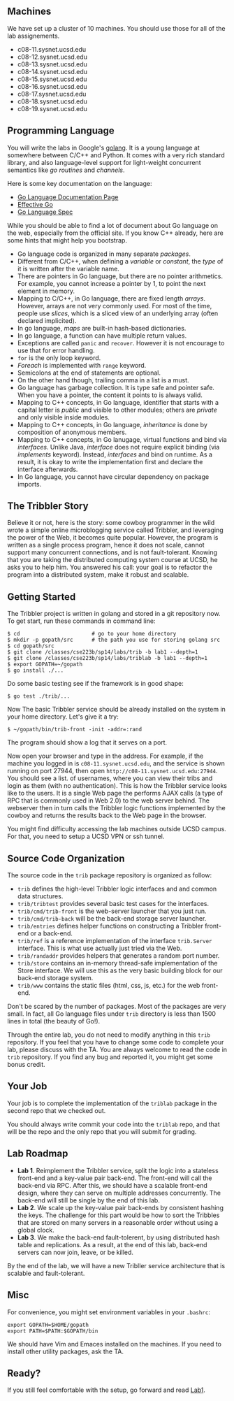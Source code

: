 ## Machines

We have set up a cluster of 10 machines. You should use those for
all of the lab assignements.

- c08-11.sysnet.ucsd.edu
- c08-12.sysnet.ucsd.edu
- c08-13.sysnet.ucsd.edu
- c08-14.sysnet.ucsd.edu
- c08-15.sysnet.ucsd.edu
- c08-16.sysnet.ucsd.edu
- c08-17.sysnet.ucsd.edu
- c08-18.sysnet.ucsd.edu
- c08-19.sysnet.ucsd.edu

## Programming Language

You will write the labs in Google's [golang](http://golang.org).  It
is a young language at somewhere between C/C++ and Python. It comes
with a very rich standard library, and also language-level support for
light-weight concurrent semantics like *go routines* and *channels*.

Here is some key documentation on the language:

- [Go Language Documentation Page](http://golang.org/doc/)
- [Effective Go](http://golang.org/doc/effective_go.html)
- [Go Language Spec](http://golang.org/ref/spec)

While you should be able to find a lot of document about Go language
on the web, especially from the official site. If you know C++
already, here are some hints that might help you bootstrap.

- Go language code is organized in many separate *packages*.
- Different from C/C++, when defining a *variable* or *constant*, the
  *type* of it is written after the variable name.
- There are pointers in Go language, but there are no pointer
  arithmetics. For example, you cannot increase a pointer by 1, to
  point the next element in memory.
- Mapping to C/C++, in Go language, there are fixed length *arrays*.
  However, arrays are not very commonly used.  For most of the time,
  people use *slices*, which is a sliced view of an underlying array
  (often declared implicited).
- In go language, *maps* are built-in hash-based dictionaries.
- In go language, a function can have multiple return values.
- Exceptions are called `panic` and `recover`. However it is not
  encourage to use that for error handling.
- `for` is the only loop keyword.
- *Foreach* is implemented with `range` keyword.
- Semicolons at the end of statements are optional.
- On the other hand though, trailing comma in a list is a must.
- Go language has garbage collection. It is type safe and pointer
  safe. When you have a pointer, the content it points to is always
  valid.
- Mapping to C++ concepts, in Go language, identifier that starts with
  a capital letter is *public* and visible to other modules; others
  are *private* and only visible inside modules.
- Mapping to C++ concepts, in Go language, *inheritance* is done by
  composition of anonymous members.
- Mapping to C++ concepts, in Go lanugage, virtual functions and bind
  via *interfaces*. Unlike Java, *interface* does not require explicit
  binding (via *implements* keyword). Instead, *interfaces* and bind
  on runtime. As a result, it is okay to write the implementation
  first and declare the interface afterwards.
- In Go language, you cannot have circular dependency on package
  imports.

## The Tribbler Story

Believe it or not, here is the story: some cowboy programmer in the
wild wrote a simple online microblogging service called Tribbler, and
leveraging the power of the Web, it becomes quite popular. However,
the program is written as a single process program, hence it does
not scale, cannot support many concurrent connections, and is not
fault-tolerant. Knowing that you are taking the distributed computing
system course at UCSD, he asks you to help him. You answered his call:
your goal is to refactor the program into a distributed system, make
it robust and scalable.

## Getting Started

The Tribbler project is written in golang and stored in a git
repository now. To get start, run these commands in command line:

```
$ cd                       # go to your home directory
$ mkdir -p gopath/src      # the path you use for storing golang src
$ cd gopath/src
$ git clone /classes/cse223b/sp14/labs/trib -b lab1 --depth=1
$ git clone /classes/cse223b/sp14/labs/triblab -b lab1 --depth=1
$ export GOPATH=~/gopath
$ go install ./...
```

Do some basic testing see if the framework is in good shape:

```
$ go test ./trib/...
```

Now The basic Tribbler service should be already installed on
the system in your home directory. Let's give it a try:

```
$ ~/gopath/bin/trib-front -init -addr=:rand
```

The program should show a log that it serves on a port.

Now open your browser and type in the address. For example, if the
machine you logged in is `c08-11.sysnet.ucsd.edu`, and the service is
shown running on port 27944, then open
`http://c08-11.sysnet.ucsd.edu:27944`.  You should see a list.  of
usernames, where you can view their tribs and login as them (with no
authentication). This is how the Tribbler service looks like to the
users. It is a single Web page the performs AJAX calls (a type of RPC
that is commonly used in Web 2.0) to the web server behind. The
webserver then in turn calls the Tribbler logic functions implemented
by the cowboy and returns the results back to the Web page in the
browser.

You might find difficulty accessing the lab machines outside UCSD
campus. For that, you need to setup a UCSD VPN or ssh tunnel.

## Source Code Organization

The source code in the `trib` package repository is organized as follow:

- `trib` defines the high-level Tribbler logic interfaces and and
  common data structures.
- `trib/tribtest` provides several basic test cases for the
  interfaces.
- `trib/cmd/trib-front` is the web-server launcher that you just run.
- `trib/cmd/trib-back` will be the back-end storage server launcher.
- `trib/entries` defines helper functions on constructing a Tribbler
  front-end or a back-end.
- `trib/ref` is a reference implementation of the interface
  `trib.Server` interface. This is what use actually just tried via
  the Web.
- `trib/randaddr` provides helpers that generates a random port
  number.
- `trib/store` contains an in-memory thread-safe implementation of the
  Store interface. We will use this as the very basic building block
  for our back-end storage system.
- `trib/www` contains the static files (html, css, js, etc.) for the
  web front-end.

Don't be scared by the number of packages. Most of the packages are
very small. In fact, all Go language files under `trib` directory is
less than 1500 lines in total (the beauty of Go!).

Through the entire lab, you do not need to modify anything in this
`trib` repository. If you feel that you have to change some code to
complete your lab, please discuss with the TA. You are always welcome
to read the code in `trib` repository. If you find any bug and
reported it, you might get some bonus credit.

## Your Job

Your job is to complete the implementation of the `triblab` package in
the second repo that we checked out.

You should always write commit your code into the `triblab` repo, and
that will be the repo and the only repo that you will submit for
grading.  

## Lab Roadmap

- **Lab 1**. Reimplement the Tribbler service, split the logic into a
  stateless front-end and a key-value pair back-end. The front-end
  will call the back-end via RPC. After this, we should have a
  scalable front-end design, where they can serve on multiple
  addresses concurrently. The back-end will still be single by the end
  of this lab.
- **Lab 2**. We scale up the key-value pair back-ends by consistent
  hashing the keys. The challenge for this part would be how to sort
  the Tribbles that are stored on many servers in a reasonable order
  without using a global clock.
- **Lab 3**. We make the back-end fault-tolerent, by using distributed
  hash table and replications. As a result, at the end of this lab,
  back-end servers can now join, leave, or be killed.

By the end of the lab, we will have a new Tribller service
architecture that is scalable and fault-tolerant.

## Misc

For convenience, you might set environment variables in your `.bashrc`:

```
export GOPATH=$HOME/gopath
export PATH=$PATH:$GOPATH/bin
```

We should have Vim and Emaces installed on the machines. If you need
to install other utility packages, ask the TA.

## Ready?

If you still feel comfortable with the setup,
go forward and read [Lab1](./lab1.html).

